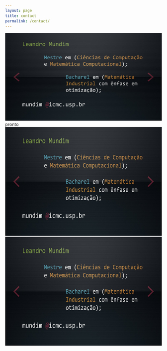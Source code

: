 ```yaml
---
layout: page
title: contact
permalink: /contact/
---
```


<img src="contato.jpg"/> 
pronto
<img src="contato.jpg" alt="Paris" width="600" height="350">
<img src="contato.jpg" alt="hi" width="600" height="350" class="inline"/>
